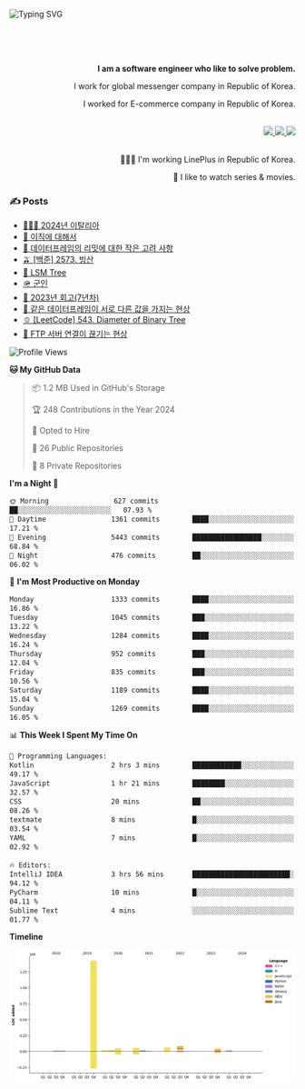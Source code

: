 ![Typing SVG](https://readme-typing-svg.herokuapp.com/?lines=Hello,+I'm+Changkwon+😎&height=150&width=1024&size=40&color=458588&background=282828&center=true&vCenter=true&multiline=false&duration=2000&pause=0)

<div align=right>
  <br/>
  <br/>  
  <br/>
  
  **I am a software engineer who like to solve problem.**<br/>

  I work for global messenger company in Republic of Korea.<br/> 
  
  I worked for E-commerce company in Republic of Korea.<br/>
  <br/>

  <a href="https://www.linkedin.com/in/spearkkk/" target="_blank">
    <img src="https://img.shields.io/badge/LinkedIn-305D61.svg?&style=for-the-badge&logo=linkedin&logoColor=ffffff&labelColor=305D61&logoWidth=20"/>
  </a>
  <a href="http://spearkkk.dev/en/resume/" target="_blank">
    <img src="https://img.shields.io/badge/resume-305D61.svg?&style=for-the-badge&logo=ReadtheDocs&logoColor=ffffff&labelColor=305D61&logoWidth=20"/>
  </a>
  <a href="https://spearkkk.dev/" target="_blank">
    <img src="https://img.shields.io/badge/blog-305D61.svg?&style=for-the-badge&logo=ReadtheDocs&logoColor=ffffff&labelColor=305D61&logoWidth=20"/>
  </a>
  
  <br/>
  <br/>
  
  👨🏼‍💻 I'm working LinePlus in Republic of Korea.
  <br/>
  
  🍿 I like to watch series & movies.
  <br/>

</div>
  
<div align=left>
  
  <div>
    
  ### ✍️ Posts
    
  </div>
  
  <!-- BLOGPOSTS:START -->
- [🧑🏼‍🍳 2024년 이탈리아](https://spearkkk.dev/2024-italy)
- [🥥 이직에 대해서](https://spearkkk.dev/about-changing-company)
- [🍄 데이터프레임의 리밋에 대한 작은 고려 사항](https://spearkkk.dev/dataframe-limit)
- [🫒 [백준] 2573. 빙산](https://spearkkk.dev/%EB%B0%B1%EC%A4%80-2573-%EB%B9%99%EC%82%B0)
- [🌽 LSM Tree](https://spearkkk.dev/lsm-tree)
- [🪖 군인](https://spearkkk.dev/soldier)
- [📝 2023년 회고(7년차)](https://spearkkk.dev/7%EB%85%84%EC%B0%A8-%ED%9A%8C%EA%B3%A0)
- [🍞 같은 데이터프레임이 서로 다른 값을 가지는 현상](https://spearkkk.dev/two-dataframe-have-another-value)
- [🫑 [LeetCode] 543. Diameter of Binary Tree](https://spearkkk.dev/leetcode-543-diameter-of-binary-tree)
- [🍂 FTP 서버 연결이 끊기는 현상](https://spearkkk.dev/ftp-server-connection-failure)
<!-- BLOGPOSTS:END -->

  
<!--START_SECTION:waka-->
![Profile Views](http://img.shields.io/badge/Profile%20Views-0-blue)

**🐱 My GitHub Data** 

> 📦 1.2 MB Used in GitHub's Storage 
 > 
> 🏆 248 Contributions in the Year 2024
 > 
> 💼 Opted to Hire
 > 
> 📜 26 Public Repositories 
 > 
> 🔑 8 Private Repositories 
 > 
**I'm a Night 🦉** 

```text
🌞 Morning                627 commits         ██░░░░░░░░░░░░░░░░░░░░░░░   07.93 % 
🌆 Daytime                1361 commits        ████░░░░░░░░░░░░░░░░░░░░░   17.21 % 
🌃 Evening                5443 commits        █████████████████░░░░░░░░   68.84 % 
🌙 Night                  476 commits         ██░░░░░░░░░░░░░░░░░░░░░░░   06.02 % 
```
📅 **I'm Most Productive on Monday** 

```text
Monday                   1333 commits        ████░░░░░░░░░░░░░░░░░░░░░   16.86 % 
Tuesday                  1045 commits        ███░░░░░░░░░░░░░░░░░░░░░░   13.22 % 
Wednesday                1284 commits        ████░░░░░░░░░░░░░░░░░░░░░   16.24 % 
Thursday                 952 commits         ███░░░░░░░░░░░░░░░░░░░░░░   12.04 % 
Friday                   835 commits         ███░░░░░░░░░░░░░░░░░░░░░░   10.56 % 
Saturday                 1189 commits        ████░░░░░░░░░░░░░░░░░░░░░   15.04 % 
Sunday                   1269 commits        ████░░░░░░░░░░░░░░░░░░░░░   16.05 % 
```


📊 **This Week I Spent My Time On** 

```text
💬 Programming Languages: 
Kotlin                   2 hrs 3 mins        ████████████░░░░░░░░░░░░░   49.17 % 
JavaScript               1 hr 21 mins        ████████░░░░░░░░░░░░░░░░░   32.57 % 
CSS                      20 mins             ██░░░░░░░░░░░░░░░░░░░░░░░   08.26 % 
textmate                 8 mins              █░░░░░░░░░░░░░░░░░░░░░░░░   03.54 % 
YAML                     7 mins              █░░░░░░░░░░░░░░░░░░░░░░░░   02.92 % 

🔥 Editors: 
IntelliJ IDEA            3 hrs 56 mins       ████████████████████████░   94.12 % 
PyCharm                  10 mins             █░░░░░░░░░░░░░░░░░░░░░░░░   04.11 % 
Sublime Text             4 mins              ░░░░░░░░░░░░░░░░░░░░░░░░░   01.77 % 
```

**Timeline**

![Lines of Code chart](https://raw.githubusercontent.com/spearkkk/spearkkk/main/assets/bar_graph.png)


<!--END_SECTION:waka-->
</div>

